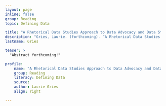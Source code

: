 ```yaml
---
layout: page
inline: false
group: Reading
topic: Defining Data

title: "A Rhetorical Data Studies Approach to Data Advocacy and Data Storytelling"
description: "Gries, Laurie. (forthcoming). “A Rhetorical Data Studies Approach to Data Advocacy and Data Storytelling.” (Will be Creative Commons CC-BY)."
lastname: Gries

teaser: >
  "Abstract forthcoming!"

profile:
    name: "A Rhetorical Data Studies Approach to Data Advocacy and Data Storytelling"
    group: Reading
    literacy: Defining Data
    source: 
    author: Laurie Gries
    align: right

---
```


